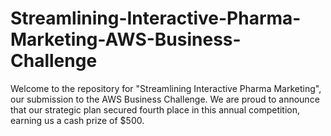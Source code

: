 # Streamlining-Interactive-Pharma-Marketing-AWS-Business-Challenge
Welcome to the repository for "Streamlining Interactive Pharma Marketing", our submission to the AWS Business Challenge. We are proud to announce that our strategic plan secured fourth place in this annual competition, earning us a cash prize of $500.
